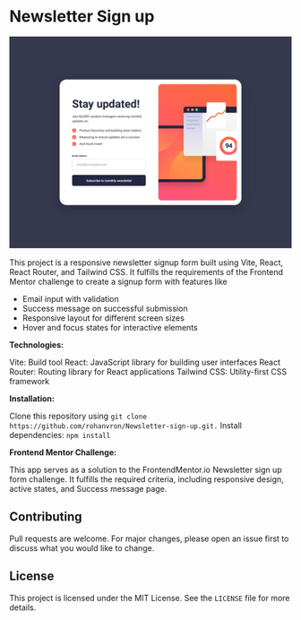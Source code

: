 # Newsletter Sign up

<p align="center">
  <img  src="./src/design/desktop-design.jpg">
</p>

This project is a responsive newsletter signup form built using Vite, React, React Router, and Tailwind CSS. It fulfills the requirements of the Frontend Mentor challenge to create a signup form with features like

- Email input with validation
- Success message on successful submission
- Responsive layout for different screen sizes
- Hover and focus states for interactive elements

**Technologies:**

Vite: Build tool
React: JavaScript library for building user interfaces
React Router: Routing library for React applications
Tailwind CSS: Utility-first CSS framework

**Installation:**

Clone this repository using `git clone https://github.com/rohanvron/Newsletter-sign-up.git.`
Install dependencies: `npm install`

**Frontend Mentor Challenge:**

This app serves as a solution to the FrontendMentor.io Newsletter sign up form challenge. It fulfills the required criteria, including responsive design, active states, and Success message page.

## Contributing

Pull requests are welcome. For major changes, please open an issue first to discuss what you would like to change.

## License

This project is licensed under the MIT License. See the `LICENSE` file for more details.
